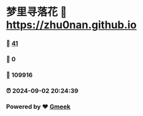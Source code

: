 # 梦里寻落花 :link: https://zhu0nan.github.io 
### :page_facing_up: [41](https://zhu0nan.github.io/tag.html) 
### :speech_balloon: 0 
### :hibiscus: 109916 
### :alarm_clock: 2024-09-02 20:24:39 
### Powered by :heart: [Gmeek](https://github.com/Meekdai/Gmeek)
